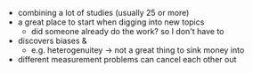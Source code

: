 - combining a lot of studies (usually 25 or more)
- a great place to start when digging into new topics
	- did someone already do the work? so I don't have to
- discovers biases & 
	- e.g. heterogenuitey -> not a great thing to sink money into
- different measurement problems can cancel each other out